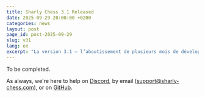 ```yaml
---
title: Sharly Chess 3.1 Released
date: 2025-09-29 20:00:00 +0200
categories: news
layout: post
page_id: post-2025-09-29
slug: v31
lang: en
excerpt: "La version 3.1 — l’aboutissement de plusieurs mois de développement — apporte l’autonomie complète vis-à-vis du format .papi, la compatibilité macOS, une configuration simplifiée et de nettes améliorations de performances."
---
```


To be completed.

As always, we're here to help on [Discord](https://discord.gg/WGG87eJzQZ), by email ([support@sharly-chess.com](mailto:support@sharly-chess.com)), or on [GitHub](https://github.com/sharly-chess/sharly-chess/issues).
